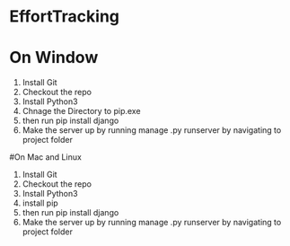 # EffortTracking

# On Window
1. Install Git 
2. Checkout the repo
3. Install Python3
4. Chnage the Directory to pip.exe
5. then run pip install django
6. Make the server up by running manage
.py runserver by navigating to project folder 


#On Mac and Linux
1. Install Git 
2. Checkout the repo
3. Install Python3
4. install pip
5. then run pip install django
6. Make the server up by running manage
.py runserver by navigating to project folder 
